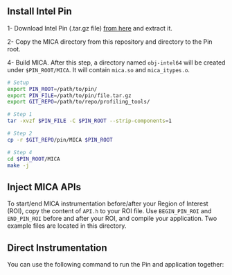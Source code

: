 

## Install Intel Pin

1- Download Intel Pin (.tar.gz file) [from here](https://www.intel.com/content/www/us/en/developer/articles/tool/pin-a-binary-instrumentation-tool-downloads.html) and extract it.

2- Copy the MICA directory from this repository and directory to the Pin root.

4- Build MICA. After this step, a directory named `obj-intel64` will be created under `$PIN_ROOT/MICA`. It will contain `mica.so` and `mica_itypes.o`.

```bash
# Setup
export PIN_ROOT=/path/to/pin/
export PIN_FILE=/path/to/pin/file.tar.gz
export GIT_REPO=/path/to/repo/profiling_tools/

# Step 1
tar -xvzf $PIN_FILE -C $PIN_ROOT --strip-components=1

# Step 2
cp -r $GIT_REPO/pin/MICA $PIN_ROOT

# Step 4
cd $PIN_ROOT/MICA
make -j
```

## Inject MICA APIs

To start/end MICA instrumentation before/after your Region of Interest (ROI), copy the content of `API.h` to your ROI file. Use `BEGIN_PIN_ROI` and `END_PIN_ROI` before and after your ROI, and compile your application. Two example files are located in this directory.

## Direct Instrumentation

You can use the following command to run the Pin and application together:

